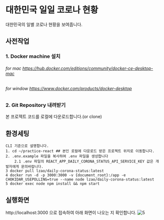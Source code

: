 # 대한민국 일일 코로나 현황
대한민국의 일별 코로나 현황을 보여줍니다.

## 사전작업
### 1. Docker machine 설치
###### for mac https://hub.docker.com/editions/community/docker-ce-desktop-mac   
###### for window https://www.docker.com/products/docker-desktop
### 2. Git Repository 내려받기
본 프로젝트 코드를 로컬에 다운로드합니다.(or clone)

## 환경세팅
```
CLI 기준으로 설명합니다.
1. cd ~/practice-react ## 본인 로컬에 다운로드 받은 프로젝트 위치로 이동합니다. 
2. .env.example 파일을 복사하여 .env 파일을 생성합니다
    2.1 .env 파일의 REACT_APP_DAILY_CORONA_STATUS_API_SERVICE_KEY 값은 개발자에게 문의바랍니다.
3 docker pull lzao/daily-corona-status:latest
4 docker run -d -p 3000:3000 -v {document_root}:/app -e CHOKIDAR_USEPOLLING=true --name node lzao/daily-corona-status:latest
5 docker exec node npm install && npm start
```

## 실행화면
http://localhost:3000 으로 접속하여 아래 화면이 나오는 지 확인합니다.
![5](https://user-images.githubusercontent.com/15684441/143533704-33f0952b-ae1d-4639-a3c7-29e74a33f70a.png)


